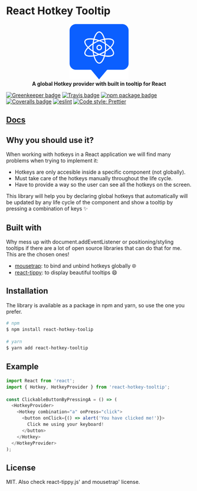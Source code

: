 # React Hotkey Tooltip

<div align="center">
  <a href="https://react-hotkey-tooltip.netlify.com/#/">
    <img alt="react-hotkey-tooltip logo" src="./doc/logo.png" height="150px" />
  </a>
</div>

<div align="center">
  <strong>A global Hotkey provider with built in tooltip for React</strong>
</div>

[![Greenkeeper badge](https://badges.greenkeeper.io/EmaSuriano/react-hotkey-tooltip.svg)](https://greenkeeper.io/)
[![Travis badge](https://img.shields.io/travis/EmaSuriano/react-hotkey-tooltip.svg)](https://travis-ci.org/EmaSuriano/react-hotkey-tooltip)
[![npm package badge](https://img.shields.io/npm/v/react-hotkey-tooltip.svg)](https://www.npmjs.com/package/react-hotkey-tooltip)
[![Coveralls badge](https://img.shields.io/coveralls/github/EmaSuriano/react-hotkey-tooltip.svg)](https://coveralls.io/github/EmaSuriano/react-hotkey-tooltip)
[![eslint](https://img.shields.io/badge/eslint-enabled-green.svg)](https://eslint.org/)
[![Code style: Prettier](https://img.shields.io/badge/Code_style-Prettier-e31f2e.svg)](https://github.com/prettier/prettier)

## [Docs](https://react-hotkey-tooltip.netlify.com/)

## Why you should use it?

When working with hotkeys in a React application we will find many problems when trying to implement it:

- Hotkeys are only accesible inside a specific component (not globally).
- Must take care of the hotkeys manually throughout the life cycle.
- Have to provide a way so the user can see all the hotkeys on the screen.

This library will help you by declaring global hotkeys that automatically will be updated by any life cycle of the component and show a tooltip by pressing a combination of keys ✨

## Built with

Why mess up with document.addEventListener or positioning/styling tooltips if there are a lot of open source libraries that can do that for me. This are the chosen ones!

- [mousetrap](https://github.com/ccampbell/mousetrap): to bind and unbind hotkeys globally 🌐
- [react-tippy](https://github.com/tvkhoa/react-tippy): to display beautiful tooltips 😄

## Installation

The library is available as a package in npm and yarn, so use the one you prefer.

```bash
# npm
$ npm install react-hotkey-toolip

# yarn
$ yarn add react-hotkey-tooltip
```

## Example

```javascript
import React from 'react';
import { Hotkey, HotkeyProvider } from 'react-hotkey-tooltip';

const ClickableButtonByPressingA = () => (
  <HotkeyProvider>
    <Hotkey combination="a" onPress="click">
      <button onClick={() => alert('You have clicked me!')}>
        Click me using your keyboard!
      </button>
    </Hotkey>
  </HotkeyProvider>
);
```

## License

MIT. Also check react-tippy.js' and mousetrap' license.
